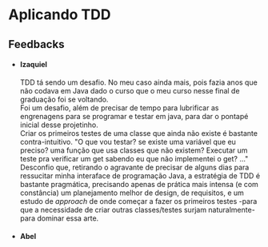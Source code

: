# Aplicando TDD

## Feedbacks
* #### Izaquiel
    TDD tá sendo um desafio. No meu caso ainda mais, pois fazia anos que não codava em Java dado o curso que o meu curso nesse final de graduação foi se voltando. <br>
    Foi um desafio, além de precisar de tempo para lubrificar as engrenagens para se programar e testar em java, para dar o pontapé inicial desse projetinho. <br>
    Criar os primeiros testes de uma classe que ainda não existe é bastante contra-intuitivo. "O que vou testar? se existe uma variável que eu preciso? uma função que usa classes que não existem? Executar um teste pra verificar um get sabendo eu que não implementei o get? ..." <br>
    Desconfio que, retirando o agravante de precisar de alguns dias para ressucitar minha interaface de programação Java, a estratégia de TDD é bastante pragmática, precisando apenas de prática mais intensa
    (e com constância) um planejamento melhor de design, de requisitos, e um estudo de _approach_ de onde começar a fazer os primeiros testes -para que a necessidade de criar outras classes/testes surjam naturalmente- para dominar essa arte.

* #### Abel
